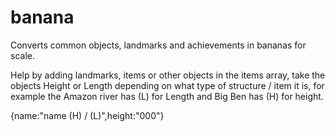 # banana
Converts common objects, landmarks and achievements in bananas for scale.

Help by adding landmarks, items or other objects in the items array, take the objects Height or Length depending on what type of structure / item it is, for example the Amazon river has (L) for Length and Big Ben has (H) for height.

{name:"name (H) / (L)",height:"000"}

